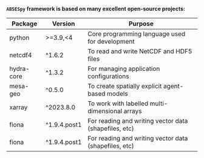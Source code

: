 
**`ABSESpy` framework is based on many excellent open-source projects:**

| Package       | Version           | Purpose                                               |
|---------------|-------------------|-------------------------------------------------------|
| python        | >=3.9,<4          | Core programming language used for development        |
| netcdf4       | ^1.6.2            | To read and write NetCDF and HDF5 files               |
| hydra-core    | ^1.3.2            | For managing application configurations               |
| mesa-geo      | ^0.5.0            | To create spatially explicit agent-based models       |
| xarray        | ^2023.8.0         | To work with labelled multi-dimensional arrays        |
| fiona         | ^1.9.4.post1      | For reading and writing vector data (shapefiles, etc) |
| fiona         | ^1.9.4.post1      | For reading and writing vector data (shapefiles, etc) |
